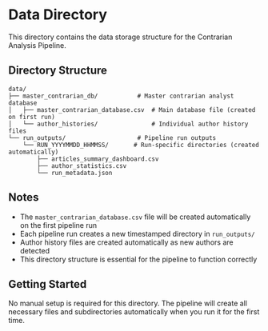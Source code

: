 # Data Directory

This directory contains the data storage structure for the Contrarian Analysis Pipeline.

## Directory Structure

```
data/
├── master_contrarian_db/           # Master contrarian analyst database
│   ├── master_contrarian_database.csv  # Main database file (created on first run)
│   └── author_histories/               # Individual author history files
└── run_outputs/                    # Pipeline run outputs
    └── RUN_YYYYMMDD_HHMMSS/       # Run-specific directories (created automatically)
        ├── articles_summary_dashboard.csv
        ├── author_statistics.csv
        └── run_metadata.json
```

## Notes

- The `master_contrarian_database.csv` file will be created automatically on the first pipeline run
- Each pipeline run creates a new timestamped directory in `run_outputs/`
- Author history files are created automatically as new authors are detected
- This directory structure is essential for the pipeline to function correctly

## Getting Started

No manual setup is required for this directory. The pipeline will create all necessary files and subdirectories automatically when you run it for the first time.
